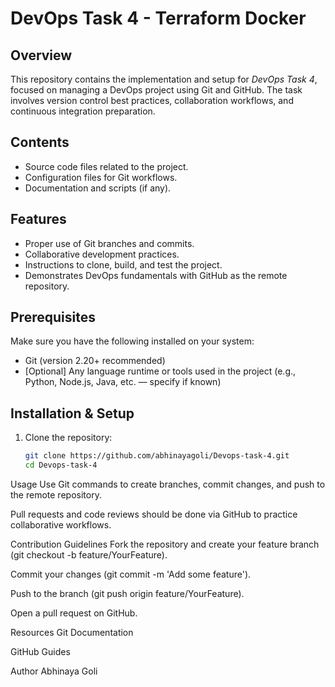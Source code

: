 # DevOps Task 4 - Terraform Docker

## Overview

This repository contains the implementation and setup for *DevOps Task 4*, focused on managing a DevOps project using Git and GitHub. The task involves version control best practices, collaboration workflows, and continuous integration preparation.

## Contents

- Source code files related to the project.
- Configuration files for Git workflows.
- Documentation and scripts (if any).

## Features

- Proper use of Git branches and commits.
- Collaborative development practices.
- Instructions to clone, build, and test the project.
- Demonstrates DevOps fundamentals with GitHub as the remote repository.

## Prerequisites

Make sure you have the following installed on your system:

- Git (version 2.20+ recommended)
- [Optional] Any language runtime or tools used in the project (e.g., Python, Node.js, Java, etc. — specify if known)

## Installation & Setup

1. Clone the repository:

   ```bash
   git clone https://github.com/abhinayagoli/Devops-task-4.git
   cd Devops-task-4
Usage
Use Git commands to create branches, commit changes, and push to the remote repository.

Pull requests and code reviews should be done via GitHub to practice collaborative workflows.

Contribution Guidelines
Fork the repository and create your feature branch (git checkout -b feature/YourFeature).

Commit your changes (git commit -m 'Add some feature').

Push to the branch (git push origin feature/YourFeature).

Open a pull request on GitHub.

Resources
Git Documentation

GitHub Guides

Author
Abhinaya Goli
